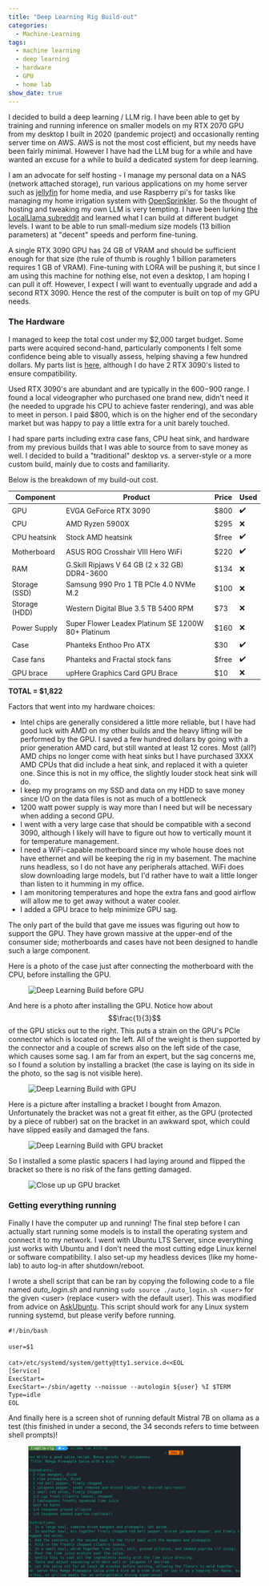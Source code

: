 ```yaml
---
title: "Deep Learning Rig Build-out"
categories:
  - Machine-Learning
tags:
  - machine learning
  - deep learning
  - hardware
  - GPU
  - home lab
show_date: true
---
```


I decided to build a deep learning / LLM rig. I have been able to get by training and running inference on smaller models on my RTX 2070 GPU from my desktop I built in 2020 (pandemic project) and occasionally renting server time on AWS. AWS is not the most cost efficient, but my needs have been fairly minimal. However I have had the LLM bug for a while and have wanted an excuse for a while to build a dedicated system for deep learning.

I am an advocate for self hosting - I manage my personal data on a NAS (network attached storage), run various applications on my home server such as [jellyfin](https://jellyfin.org/) for home media, and use Raspberry pi's for tasks like managing my home irrigation system with [OpenSprinkler](https://github.com/OpenSprinkler/OpenSprinkler-Firmware). So the thought of hosting and tweaking my own LLM is very tempting. I have been lurking [the LocalLlama subreddit](https://www.reddit.com/r/LocalLLaMA) and learned what I can build at different budget levels. I want to be able to run small-medium size models (13 billion parameters) at "decent" speeds and perform fine-tuning.

A single RTX 3090 GPU has 24 GB of VRAM and should be sufficient enough for that size (the rule of thumb is roughly 1 billion parameters requires 1 GB of VRAM). Fine-tuning with LORA will be pushing it, but since I am using this machine for nothing else, not even a desktop, I am hoping I can pull it off. However, I expect I will want to eventually upgrade and add a second RTX 3090. Hence the rest of the computer is built on top of my GPU needs.


### The Hardware

I managed to keep the total cost under my $2,000 target budget. Some parts were acquired second-hand, particularly components I felt some confidence being able to visually assess, helping shaving a few hundred dollars. My parts list is [here](https://pcpartpicker.com/user/rexT7/saved/#view=nkpH4D), although I do have 2 RTX 3090's listed to ensure compatibility.

Used RTX 3090's are abundant and are typically in the $600-$900 range. I found a local videographer who purchased one brand new, didn't need it (he needed to upgrade his CPU to achieve faster rendering), and was able to meet in person. I paid $800, which is on the higher end of the secondary market but was happy to pay a little extra for a unit barely touched.

I had spare parts including extra case fans, CPU heat sink, and hardware from my previous builds that I was able to source from to save money as well. I decided to build a "traditional" desktop vs. a server-style or a more custom build, mainly due to costs and familiarity.

Below is the breakdown of my build-out cost.

Component | Product | Price | Used
---|---|---|---
GPU | EVGA GeForce RTX 3090 | $800 | :heavy_check_mark:
CPU | AMD Ryzen 5900X | $295 | :x:
CPU heatsink | Stock AMD heatsink | $free | :heavy_check_mark:
Motherboard | ASUS ROG Crosshair VIII Hero WiFi | $220 | :heavy_check_mark:
RAM | G.Skill Ripjaws V 64 GB (2 x 32 GB) DDR4-3600 | $134 | :x:
Storage (SSD) | Samsung 990 Pro 1 TB PCIe 4.0 NVMe M.2| $100 | :x:
Storage (HDD) | Western Digital Blue 3.5 TB 5400 RPM | $73 | :x:
Power Supply | Super Flower Leadex Platinum SE 1200W 80+ Platinum | $160 | :x:
Case | Phanteks Enthoo Pro ATX | $30 | :heavy_check_mark:
Case fans | Phanteks and Fractal stock fans | $free | :heavy_check_mark:
GPU brace | upHere Graphics Card GPU Brace | $10 | :x:

__TOTAL = $1,822__

Factors that went into my hardware choices:

- Intel chips are generally considered a little more reliable, but I have had good luck with AMD on my other builds and the heavy lifting will be performed by the GPU. I saved a few hundred dollars by going with a prior generation AMD card, but still wanted at least 12 cores.  Most (all?) AMD chips no longer come with heat sinks but I have purchased 3XXX AMD CPUs that did include a heat sink, and replaced it with a quieter one. Since this is not in my office, the slightly louder stock heat sink will do.
- I keep my programs on my SSD and data on my HDD to save money since I/O on the data files is not as much of a bottleneck
- 1200 watt power supply is way more than I need but will be necessary when adding a second GPU.
- I went with a very large case that should be compatible with a second 3090, although I likely will have to figure out how to vertically mount it for temperature management.
- I need a WiFi-capable motherboard since my whole house does not have ethernet and will be keeping the rig in my basement. The machine runs headless, so I do not have any peripherals attached. WiFi does slow downloading large models, but I'd rather have to wait a little longer than listen to it humming in my office.
- I am monitoring temperatures and hope the extra fans and good airflow will allow me to get away without a water cooler.
- I added a GPU brace to help minimize GPU sag.

The only part of the build that gave me issues was figuring out how to support the GPU. They have grown massive at the upper-end of the consumer side; motherboards and cases have not been designed to handle such a large component.

Here is a photo of the case just after connecting the motherboard with the CPU, before installing the GPU.

<figure class="align-center">
  <img src="/assets/images/llm-rig1.jpg" alt="Deep Learning Build before GPU">
</figure>

And here is a photo after installing the GPU. Notice how about $$\frac{1}{3}$$ of the GPU sticks out to the right. This puts a strain on the GPU's PCIe connector which is located on the left. All of the weight is then supported by the connector and a couple of screws also on the left side of the case, which causes some sag. I am far from an expert, but the sag concerns me, so I found a solution by installing a bracket (the case is laying on its side in the photo, so the sag is not visible here).

<figure class="align-center">
  <img src="/assets/images/llm-rig2.jpg" alt="Deep Learning Build with GPU">
</figure>

Here is a picture after installing a bracket I bought from Amazon. Unfortunately the bracket was not a great fit either, as the GPU (protected by a piece of rubber) sat on the bracket in an awkward spot, which could have slipped easily and damaged the fans.

<figure class="align-center">
  <img src="/assets/images/llm-rig3.jpg" alt="Deep Learning Build with GPU bracket">
</figure>

So I installed a some plastic spacers I had laying around and flipped the bracket so there is no risk of the fans getting damaged.

<figure class="align-center">
  <img src="/assets/images/llm-rig4.jpg" alt="Close up up GPU bracket">
</figure>

### Getting everything running

Finally I have the computer up and running! The final step before I can actually start running some models is to install the operating system and connect it to my network. I went with Ubuntu LTS Server, since everything just works with Ubuntu and I don't need the most cutting edge Linux kernel or software compatibility. I also set-up my headless devices (like my home-lab) to auto log-in after shutdown/reboot.

I wrote a shell script that can be ran by copying the following code to a file named _auto_login.sh_ and running `sudo source ./auto_login.sh <user>` for the given \<user\> (replace \<user\> with the default user). This was modified from advice on [AskUbuntu](https://askubuntu.com/a/819154). This script should work for any Linux system running systemd, but please verify before running.

```
#!/bin/bash

user=$1

cat>/etc/systemd/system/getty@tty1.service.d<<EOL
[Service]
ExecStart=
ExecStart=-/sbin/agetty --noissue --autologin ${user} %I $TERM
Type=idle
EOL
```

And finally here is a screen shot of running default Mistral 7B on ollama as a test (this finished in under a second, the 34 seconds refers to time between shell prompts)!

<figure class="align-center">
  <img src="/assets/images/ollama_test.png" alt="ollama test">
</figure>